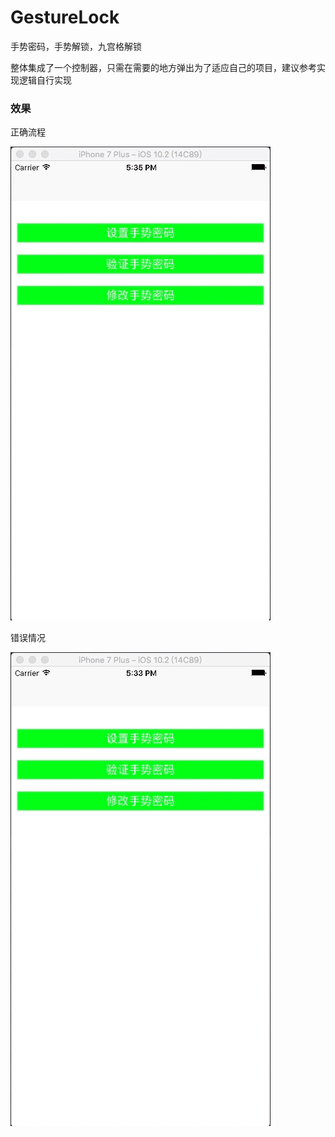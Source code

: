 # GestureLock
手势密码，手势解锁，九宫格解锁

整体集成了一个控制器，只需在需要的地方弹出为了适应自己的项目，建议参考实现逻辑自行实现

### 效果
正确流程

![](ep.gif)

错误情况

![](exp.gif)
